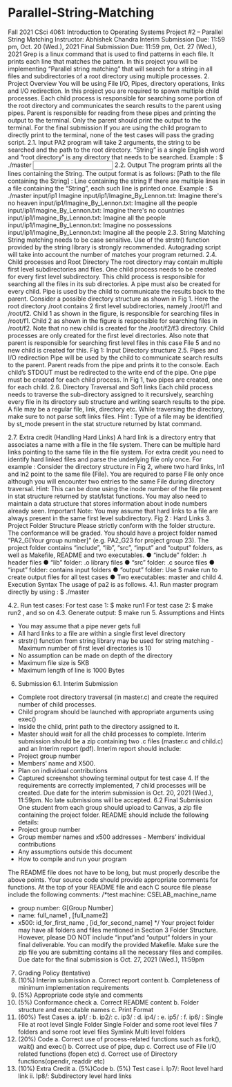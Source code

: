 # Parallel-String-Matching
Fall 2021 CSci 4061: Introduction to Operating Systems Project #2 – Parallel String Matching Instructor: Abhishek Chandra
Interim Submission Due: 11:59 pm, Oct. 20 (Wed.), 2021 Final Submission Due: 11:59 pm, Oct. 27 (Wed.), 2021
Grep is a linux command that is used to find patterns in each file. It prints each line that matches the pattern. In this project you will be implementing “Parallel string matching” that will search for a string in all files and subdirectories of a root directory using multiple processes.
2. Project Overview
You will be using File I/O, Pipes, directory operations, links and I/O redirection. In this project you are required to spawn multiple child processes. Each child process is responsible for searching some portion of the root directory and communicates the search results to the parent using pipes. Parent is responsible for reading from these pipes and printing the output to the terminal. Only the parent should print the output to the terminal. For the final submission If you are using the child program to directly print to the terminal, none of the test cases will pass the grading script.
2.1. Input
PA2 program will take 2 arguments, the string to be searched and the path to the root directory. “String” is a single English word and “root directory” is any directory that needs to be searched.
                Example : $ ./master <Input Directory path> <Word to search>
2.2. Output
The program prints all the lines containing the String. The output format is as follows: [Path to the file containing the String] : Line containing the string
If there are multiple lines in a file containing the “String”, each such line is printed once. Example :
$ ./master input/ip1 Imagine
input/ip1/Imagine_By_Lennon.txt: Imagine there's no heaven
input/ip1/Imagine_By_Lennon.txt: Imagine all the people
input/ip1/Imagine_By_Lennon.txt: Imagine there's no countries
input/ip1/Imagine_By_Lennon.txt: Imagine all the people
input/ip1/Imagine_By_Lennon.txt: Imagine no possessions
input/ip1/Imagine_By_Lennon.txt: Imagine all the people
2.3. String Matching
String matching needs to be case sensitive. Use of the strstr() function provided by the string library is strongly recommended. Autograding script will take into account the number of matches your program returned.
 2.4. Child processes and Root Directory
The root directory may contain multiple first level subdirectories and files. One child process needs to be created for every first level subdirectory. This child process is responsible for searching all the files in its sub directories. A pipe must also be created for every child. Pipe is used by the child to communicate the results back to the parent.
Consider a possible directory structure as shown in Fig 1. Here the root directory /root contains 2 first level subdirectories, namely /root/f1 and /root/f2. Child 1 as shown in the figure, is responsible for searching files in /root/f1. Child 2 as shown in the figure is responsible for searching files in /root/f2.
Note that no new child is created for the /root/f2/f3 directory. Child processes are only created for the first level directories. Also note that parent is responsible for searching first level files in this case File 5 and no new child is created for this.
Fig 1: Input Directory structure
2.5. Pipes and I/O redirection
Pipe will be used by the child to communicate search results to the parent. Parent reads from the pipe and prints it to the console. Each child’s STDOUT must be redirected to the write end of the pipe. One pipe must be created for each child process. In Fig 1, two pipes are created, one for each child.
2.6. Directory Traversal and Soft links
Each child process needs to traverse the sub-directory assigned to it recursively, searching every file in its directory sub structure and writing search results to the pipe. A file may be a regular file, link, directory etc. While traversing the directory, make sure to not parse soft links files.
Hint : Type of a file may be identified by st_mode present in the stat structure returned by lstat command.
 
 2.7. Extra credit (Handling Hard Links)
A hard link is a directory entry that associates a name with a file in the file system. There can be multiple hard links pointing to the same file in the file system. For extra credit you need to identify hard linked files and parse the underlying file only once.
For example : Consider the directory structure in Fig 2, where two hard links, ln1 and ln2 point to the same file (File). You are required to parse File only once although you will encounter two entries to the same File during directory traversal.
Hint: This can be done using the inode number of the file present in stat structure returned by stat/lstat functions. You may also need to maintain a data structure that stores information about inode numbers already seen. Important Note: You may assume that hard links to a file are always present in the same first level subdirectory.
Fig 2 : Hard Links
3. Project Folder Structure
Please strictly conform with the folder structure. The conformance will be graded.
You should have a project folder named “PA2_G[Your group number]” (e.g. PA2_G23 for project group 23).
The project folder contains “include”, “lib”, “src”, “input” and “output” folders, as well as Makefile, README and two executables.
● “include” folder: .h header files
● “lib” folder: .o library files
● “src” folder: .c source files
● “input” folder: contains input folders
● “output” folder: Use $ make run to create output files for all test cases ● Two executables: master and child
4. Execution Syntax
The usage of pa2 is as follows.
4.1. Run master program directly by using :
$ ./master <path to the directory> <string to be searched>
 
 4.2. Run test cases:
For test case 1: $ make run1
For test case 2: $ make run2 , and so on
4.3. Generate output:
$ make run
5. Assumptions and Hints
- You may assume that a pipe never gets full
- All hard links to a file are within a single first level directory
- strstr() function from string library may be used for string matching - Maximum number of first level directories is 10
- No assumption can be made on depth of the directory
- Maximum file size is 5KB
- Maximum length of line is 1000 Bytes
6. Submission
6.1. Interim Submission
- Complete root directory traversal (in master.c) and create the required number of child processes.
- Child program should be launched with appropriate arguments using exec()
- Inside the child, print path to the directory assigned to it.
- Master should wait for all the child processes to complete.
Interim submission should be a zip containing two .c files (master.c and child.c) and an Interim report (pdf). Interim report should include:
- Project group number
- Members’ name and X500.
- Plan on individual contributions
- Captured screenshot showing terminal output for test case 4. If the requirements are correctly implemented, 7 child processes will be created.
Due date for the interim submission is Oct. 20, 2021 (Wed.), 11:59pm. No late submissions will be accepted.
6.2 Final Submission
One student from each group should upload to Canvas, a zip file containing the project folder. README should include the following details:
- Project group number
- Group member names and x500 addresses - Members’ individual contributions
- Any assumptions outside this document
- How to compile and run your program

The README file does not have to be long, but must properly describe the above points. Your source code should provide appropriate comments for functions. At the top of your README file and each C source file please include the following comments:
/*test machine: CSELAB_machine_name
* group number: G[Group Number]
* name: full_name1 , [full_name2]
* x500: id_for_first_name , [id_for_second_name] */
Your project folder may have all folders and files mentioned in Section 3 Folder Structure. However, please DO NOT include “input”and “output” folders in your final deliverable. You can modify the provided Makefile. Make sure the zip file you are submitting contains all the necessary files and compiles.
Due date for the final submission is Oct. 27, 2021 (Wed.), 11:59pm
7. Grading Policy (tentative)
1. (10%) Interim submission
a. Correct report content
b. Completeness of minimum implementation requirements
2. (5%) Appropriate code style and comments
3. (5%) Conformance check
a. Correct README content
b. Folder structure and executable names
c. Print Format
4. (60%) Test Cases
a. ip1/ :
b. ip2/:
c. ip3/ :
d. ip4/ :
e. ip5/ :
f. ip6/ :
Single File at root level
Single Folder
Single Folder and some root level files 7 folders and some root level files Symlink
Multi level folders
5. (20%) Code
a. Correct use of process-related functions such as fork(), wait() and exec()
b. Correct use of pipe, dup
c. Correct use of File I/O related functions (fopen etc)
d. Correct use of Directory functions(opendir, readdir etc)
6. (10%) Extra Credit a. (5%)Code
b. (5%) Test case
i. Ip7/: Root level hard link
ii. Ip8/: Subdirectory level hard links
